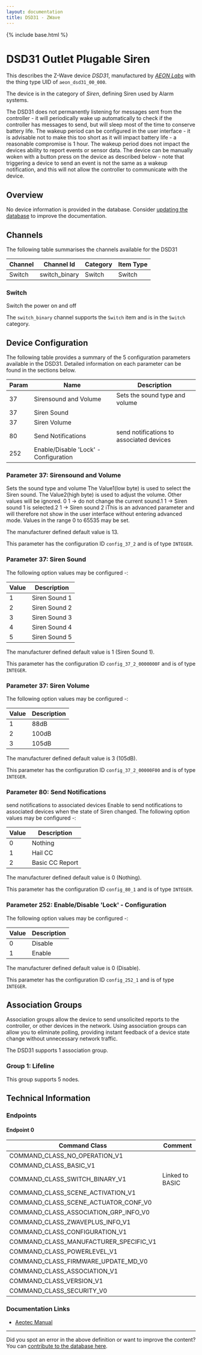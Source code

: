 ```yaml
---
layout: documentation
title: DSD31 - ZWave
---
```


{% include base.html %}

# DSD31 Outlet Plugable Siren
This describes the Z-Wave device *DSD31*, manufactured by *[AEON Labs](http://aeotec.com/)* with the thing type UID of ```aeon_dsd31_00_000```.

The device is in the category of *Siren*, defining Siren used by Alarm systems.

The DSD31 does not permanently listening for messages sent from the controller - it will periodically wake up automatically to check if the controller has messages to send, but will sleep most of the time to conserve battery life. The wakeup period can be configured in the user interface - it is advisable not to make this too short as it will impact battery life - a reasonable compromise is 1 hour. The wakeup period does not impact the devices ability to report events or sensor data. The device can be manually woken with a button press on the device as described below - note that triggering a device to send an event is not the same as a wakeup notification, and this will not allow the controller to communicate with the device.

## Overview

No device information is provided in the database. Consider [updating the database](http://www.cd-jackson.com/index.php/zwave/zwave-device-database/zwave-device-list/devicesummary/86) to improve the documentation.

## Channels

The following table summarises the channels available for the DSD31

| Channel | Channel Id | Category | Item Type |
|---------|------------|----------|-----------|
| Switch | switch_binary | Switch | Switch | 

### Switch

Switch the power on and off

The ```switch_binary``` channel supports the ```Switch``` item and is in the ```Switch``` category.



## Device Configuration

The following table provides a summary of the 5 configuration parameters available in the DSD31.
Detailed information on each parameter can be found in the sections below.

| Param | Name  | Description |
|-------|-------|-------------|
| 37 | Sirensound and Volume | Sets the sound type and volume |
| 37 | Siren Sound |  |
| 37 | Siren Volume |  |
| 80 | Send Notifications | send notifications to associated devices |
| 252 | Enable/Disable 'Lock' - Configuration |  |

### Parameter 37: Sirensound and Volume

Sets the sound type and volume
The Value1(low byte) is used to select the Siren sound. The Value2(high byte) is used to adjust the volume. Other values will be ignored. 0 1 -> do not change the current sound.1 1 -> Siren sound 1 is selected.2 1 -> Siren sound 2 iThis is an advanced parameter and will therefore not show in the user interface without entering advanced mode.
Values in the range 0 to 65535 may be set.

The manufacturer defined default value is 13.

This parameter has the configuration ID ```config_37_2``` and is of type ```INTEGER```.


### Parameter 37: Siren Sound



The following option values may be configured -:

| Value  | Description |
|--------|-------------|
| 1 | Siren Sound 1 |
| 2 | Siren Sound 2 |
| 3 | Siren Sound 3 |
| 4 | Siren Sound 4 |
| 5 | Siren Sound 5 |

The manufacturer defined default value is 1 (Siren Sound 1).

This parameter has the configuration ID ```config_37_2_0000000F``` and is of type ```INTEGER```.


### Parameter 37: Siren Volume



The following option values may be configured -:

| Value  | Description |
|--------|-------------|
| 1 | 88dB |
| 2 | 100dB |
| 3 | 105dB |

The manufacturer defined default value is 3 (105dB).

This parameter has the configuration ID ```config_37_2_00000F00``` and is of type ```INTEGER```.


### Parameter 80: Send Notifications

send notifications to associated devices
Enable to send notifications to associated devices when the state of Siren changed.
The following option values may be configured -:

| Value  | Description |
|--------|-------------|
| 0 | Nothing |
| 1 | Hail CC |
| 2 | Basic CC Report |

The manufacturer defined default value is 0 (Nothing).

This parameter has the configuration ID ```config_80_1``` and is of type ```INTEGER```.


### Parameter 252: Enable/Disable 'Lock' - Configuration



The following option values may be configured -:

| Value  | Description |
|--------|-------------|
| 0 | Disable |
| 1 | Enable |

The manufacturer defined default value is 0 (Disable).

This parameter has the configuration ID ```config_252_1``` and is of type ```INTEGER```.


## Association Groups

Association groups allow the device to send unsolicited reports to the controller, or other devices in the network. Using association groups can allow you to eliminate polling, providing instant feedback of a device state change without unnecessary network traffic.

The DSD31 supports 1 association group.

### Group 1: Lifeline


This group supports 5 nodes.

## Technical Information

### Endpoints

#### Endpoint 0

| Command Class | Comment |
|---------------|---------|
| COMMAND_CLASS_NO_OPERATION_V1| |
| COMMAND_CLASS_BASIC_V1| |
| COMMAND_CLASS_SWITCH_BINARY_V1| Linked to BASIC|
| COMMAND_CLASS_SCENE_ACTIVATION_V1| |
| COMMAND_CLASS_SCENE_ACTUATOR_CONF_V0| |
| COMMAND_CLASS_ASSOCIATION_GRP_INFO_V0| |
| COMMAND_CLASS_ZWAVEPLUS_INFO_V1| |
| COMMAND_CLASS_CONFIGURATION_V1| |
| COMMAND_CLASS_MANUFACTURER_SPECIFIC_V1| |
| COMMAND_CLASS_POWERLEVEL_V1| |
| COMMAND_CLASS_FIRMWARE_UPDATE_MD_V0| |
| COMMAND_CLASS_ASSOCIATION_V1| |
| COMMAND_CLASS_VERSION_V1| |
| COMMAND_CLASS_SECURITY_V0| |

### Documentation Links

* [Aeotec Manual](https://www.cd-jackson.com/zwave_device_uploads/86/Siren-Gen5-Manual.pdf)

---

Did you spot an error in the above definition or want to improve the content?
You can [contribute to the database here](http://www.cd-jackson.com/index.php/zwave/zwave-device-database/zwave-device-list/devicesummary/86).
